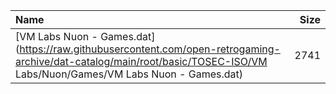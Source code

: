 |Name|Size|
|:---|---:|
|[VM Labs Nuon - Games.dat](https://raw.githubusercontent.com/open-retrogaming-archive/dat-catalog/main/root/basic/TOSEC-ISO/VM Labs/Nuon/Games/VM Labs Nuon - Games.dat)|2741|
